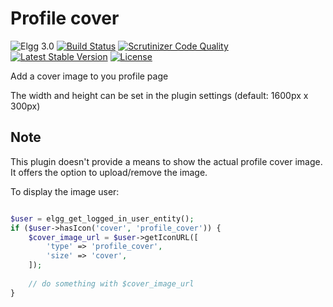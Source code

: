 # Profile cover

![Elgg 3.0](https://img.shields.io/badge/Elgg-3.0-green.svg)
[![Build Status](https://scrutinizer-ci.com/g/ColdTrick/profile_cover/badges/build.png?b=master)](https://scrutinizer-ci.com/g/ColdTrick/profile_cover/build-status/master)
[![Scrutinizer Code Quality](https://scrutinizer-ci.com/g/ColdTrick/profile_cover/badges/quality-score.png?b=master)](https://scrutinizer-ci.com/g/ColdTrick/profile_cover/?branch=master)
[![Latest Stable Version](https://poser.pugx.org/coldtrick/profile_cover/v/stable.svg)](https://packagist.org/packages/coldtrick/profile_cover)
[![License](https://poser.pugx.org/coldtrick/profile_cover/license.svg)](https://packagist.org/packages/coldtrick/profile_cover)

Add a cover image to you profile page

The width and height can be set in the plugin settings (default: 1600px x 300px)

## Note

This plugin doesn't provide a means to show the actual profile cover image. It offers the option to upload/remove the image.

To display the image user:

```php

$user = elgg_get_logged_in_user_entity();
if ($user->hasIcon('cover', 'profile_cover')) {
	$cover_image_url = $user->getIconURL([
		'type' => 'profile_cover',
		'size' => 'cover',
	]);
	
	// do something with $cover_image_url
}

```